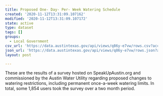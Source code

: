 ```yaml
---
title: Proposed One- Day- Per- Week Watering Schedule
created: '2020-11-12T13:31:09.107162'
modified: '2020-11-12T13:31:09.107172'
state: active
type: dataset
tags: []
groups:
  - Local Government
csv_url: 'https://data.austintexas.gov/api/views/q86y-e7vw/rows.csv?accessType=DOWNLOAD'
json_url: 'https://data.austintexas.gov/api/views/q86y-e7vw/rows.json?accessType=DOWNLOAD'
layout: post

---
```

These are the results of a survey hosted on SpeakUpAustin.org and commissioned by the Austin Water Utility regarding proposed changes to watering restrictions, including permanent once-a-week watering limits.  In total, some 1,854 users took the survey over a two month period.
